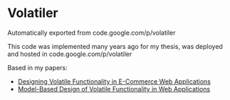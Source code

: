 # Volatiler
Automatically exported from code.google.com/p/volatiler

This code was implemented many years ago for my thesis, was deployed and hosted in code.google.com/p/volatiler

Based in my papers: 

* [Designing Volatile Functionality in E-Commerce Web Applications](http://link.springer.com/chapter/10.1007%2F11823865_10#page-1)
* [Model-Based Design of Volatile Functionality in Web Applications](http://ieeexplore.ieee.org/xpl/login.jsp?tp=&arnumber=4022108&url=http%3A%2F%2Fieeexplore.ieee.org%2Fxpls%2Fabs_all.jsp%3Farnumber%3D4022108) 
